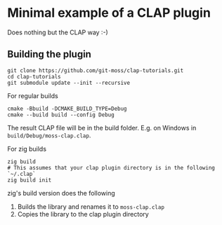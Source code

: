 # Minimal example of a CLAP plugin

Does nothing but the CLAP way :-)

## Building the plugin

```shell
git clone https://github.com/git-moss/clap-tutorials.git
cd clap-tutorials
git submodule update --init --recursive
```

For regular builds   
```shell
cmake -Bbuild -DCMAKE_BUILD_TYPE=Debug
cmake --build build --config Debug
```
The result CLAP file will be in the build folder. E.g. on Windows in `build/Debug/moss-clap.clap`.

For zig builds
```
zig build
# This assumes that your clap plugin directory is in the following `~/.clap`
zig build init
```
zig's build version does the following
1. Builds the library and renames it to `moss-clap.clap`
1. Copies the library to the clap plugin directory
